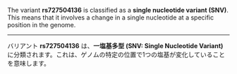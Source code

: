 The variant **rs727504136** is classified as a **single nucleotide variant (SNV)**. This means that it involves a change in a single nucleotide at a specific position in the genome.

---

バリアント **rs727504136** は、**一塩基多型 (SNV: Single Nucleotide Variant)** に分類されます。これは、ゲノムの特定の位置で1つの塩基が変化していることを意味します。